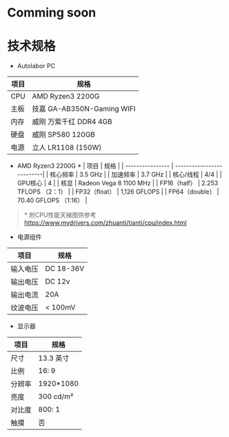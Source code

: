 # Comming soon

# 技术规格

* Autolabor PC

| 项目                 | 规格            |
| ------------------- | --------------- |
| CPU        | AMD Ryzen3 2200G          | 
| 主板       | 技嘉 GA-AB350N-Gaming WIFI|
| 内存       | 威刚 万紫千红 DDR4 4GB    |
| 硬盘       | 威刚 SP580 120GB         |
| 电源       | 立人 LR1108 (150W)       |

* AMD Ryzen3 2200G \*
| 项目              | 规格                      |
| ---------------- | --------------------------|
| 核心频率          | 3.5 GHz                   |
| 加速频率          | 3.7 GHz                   |
| 核心/线程         | 4/4                       |
| GPU核心           | 4                         |
| 核显              | Radeon Vega 8 1100 MHz    |
| FP16（half）      | 2.253 TFLOPS （2：1）     |
| FP32（float）     | 1,126 GFLOPS              |
| FP64（double）    | 70.40 GFLOPS （1:16）     |

> \* 附CPU性能天梯图供参考 https://www.mydrivers.com/zhuanti/tianti/cpu/index.html

* 电源组件

| 项目                 | 规格            |
| ------------------- | --------------- |
| 输入电压              | DC 18-36V      |
| 输出电压              | DC 12v        | 
| 输出电流              | 20A           |
| 纹波电压              | < 100mV       |

* 显示器

| 项目                 | 规格            |
| ------------------- | --------------- |
| 尺寸              | 13.3 英寸      |
| 比例              | 16: 9         |
| 分辨率            | 1920*1080     |
| 亮度              | 300 cd/m²     |
| 对比度            | 800: 1         |
| 触摸              | 否            |


